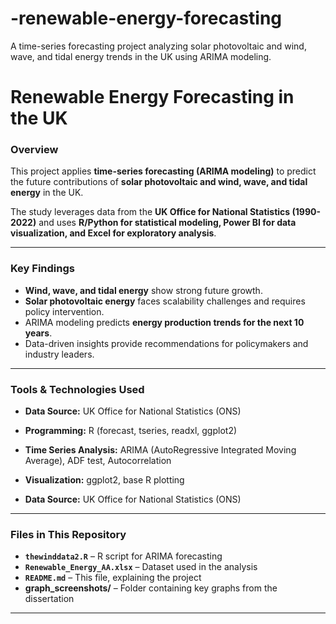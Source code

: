 # -renewable-energy-forecasting
A time-series forecasting project analyzing solar photovoltaic and wind, wave, and tidal energy trends in the UK using ARIMA modeling.

# Renewable Energy Forecasting in the UK

### Overview
This project applies **time-series forecasting (ARIMA modeling)** to predict the future contributions of **solar photovoltaic and wind, wave, and tidal energy** in the UK.

The study leverages data from the **UK Office for National Statistics (1990-2022)** and uses **R/Python for statistical modeling, Power BI for data visualization, and Excel for exploratory analysis**.

---

### Key Findings
- **Wind, wave, and tidal energy** show strong future growth.
- **Solar photovoltaic energy** faces scalability challenges and requires policy intervention.
- ARIMA modeling predicts **energy production trends for the next 10 years**.
- Data-driven insights provide recommendations for policymakers and industry leaders.

---

### Tools & Technologies Used
- **Data Source:** UK Office for National Statistics (ONS)
- **Programming:** R (forecast, tseries, readxl, ggplot2)

- **Time Series Analysis:** ARIMA (AutoRegressive Integrated Moving Average), ADF test, Autocorrelation

- **Visualization:** ggplot2, base R plotting

- **Data Source:** UK Office for National Statistics (ONS)

---

### Files in This Repository
- **`thewinddata2.R`** – R script for ARIMA forecasting
- **`Renewable_Energy_AA.xlsx`** – Dataset used in the analysis
- **`README.md`** – This file, explaining the project
- **graph_screenshots/** – Folder containing key graphs from the dissertation

---

